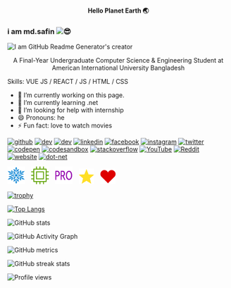 <p align="center"><b>Hello Planet Earth 🌏</b></p>

<script src="https://cdn.jsdelivr.net/npm/typed.js@2.0.11"></script>
<style>
* {max-width: 100vw; max-height: 100vh; }
</style>

### i am md.safin <picture><source srcset="https://fonts.gstatic.com/s/e/notoemoji/latest/1f60e/512.webp" type="image/webp"><img src="https://fonts.gstatic.com/s/e/notoemoji/latest/1f60e/512.gif" alt="😎" width="32" height="32"></picture>

![I am GitHub Readme Generator's creator](https://arturssmirnovs.github.io/github-profile-readme-generator/images/banner.png)

<p align="center">A Final-Year Undergraduate Computer Science & Engineering Student at
American International University Bangladesh</p>


Skills: VUE JS / REACT / JS / HTML / CSS

- 🔭 I’m currently working on this page. 
- 🌱 I’m currently learning .net 
- 🤔 I’m looking for help with internship 
- 😄 Pronouns: he 
- ⚡ Fun fact: love to watch movies 


[<img src='https://cdn.jsdelivr.net/npm/simple-icons@3.0.1/icons/github.svg' alt='github' height='40'>](https://github.com/404RequestedUserNotFound)  [<img src='https://cdn.jsdelivr.net/npm/simple-icons@3.0.1/icons/dev-dot-to.svg' alt='dev' height='40'>](https://dev.to/f)  [<img src='https://cdn.jsdelivr.net/npm/simple-icons@3.0.1/icons/hashnode.svg' alt='dev' height='40'>](f)  [<img src='https://cdn.jsdelivr.net/npm/simple-icons@3.0.1/icons/linkedin.svg' alt='linkedin' height='40'>](https://www.linkedin.com/in/f/)  [<img src='https://cdn.jsdelivr.net/npm/simple-icons@3.0.1/icons/facebook.svg' alt='facebook' height='40'>](https://www.facebook.com/f)  [<img src='https://cdn.jsdelivr.net/npm/simple-icons@3.0.1/icons/instagram.svg' alt='instagram' height='40'>](https://www.instagram.com/f/)  [<img src='https://cdn.jsdelivr.net/npm/simple-icons@3.0.1/icons/twitter.svg' alt='twitter' height='40'>](https://twitter.com/f)  [<img src='https://cdn.jsdelivr.net/npm/simple-icons@3.0.1/icons/codepen.svg' alt='codepen' height='40'>](https://codepen.io/f)  [<img src='https://cdn.jsdelivr.net/npm/simple-icons@3.0.1/icons/codesandbox.svg' alt='codesandbox' height='40'>](https://codesandbox.io/u/f)  [<img src='https://cdn.jsdelivr.net/npm/simple-icons@3.0.1/icons/stackoverflow.svg' alt='stackoverflow' height='40'>](https://stackoverflow.com/users/f)  [<img src='https://cdn.jsdelivr.net/npm/simple-icons@3.0.1/icons/youtube.svg' alt='YouTube' height='40'>](https://www.youtube.com/channel/f)  [<img src='https://cdn.jsdelivr.net/npm/simple-icons@3.0.1/icons/reddit.svg' alt='Reddit' height='40'>](https://www.reddit.com/user/f)  [<img src='https://cdn.jsdelivr.net/npm/simple-icons@3.0.1/icons/icloud.svg' alt='website' height='40'>](f)  [<img src='https://cdn.jsdelivr.net/npm/simple-icons@3.0.1/icons/dot-net.svg' alt='dot-net' height='40'>](f)  

<a href='https://archiveprogram.github.com/'><img src='https://raw.githubusercontent.com/acervenky/animated-github-badges/master/assets/acbadge.gif' width='40' height='40'></a> <a href='https://docs.github.com/en/developers'><img src='https://raw.githubusercontent.com/acervenky/animated-github-badges/master/assets/devbadge.gif' width='40' height='40'></a> <a href='https://github.com/pricing'><img src='https://raw.githubusercontent.com/acervenky/animated-github-badges/master/assets/pro.gif' width='40' height='40'></a> <a href='https://stars.github.com/'><img src='https://raw.githubusercontent.com/acervenky/animated-github-badges/master/assets/starbadge.gif' width='35' height='35'></a> <a href='https://docs.github.com/en/github/supporting-the-open-source-community-with-github-sponsors'><img src='https://raw.githubusercontent.com/acervenky/animated-github-badges/master/assets/sponsorbadge.gif' width='35' height='35'></a> 

[![trophy](https://github-profile-trophy.vercel.app/?username=404RequestedUserNotFound)](https://github.com/ryo-ma/github-profile-trophy)

[![Top Langs](https://github-readme-stats.vercel.app/api/top-langs/?username=404RequestedUserNotFound)](https://github.com/anuraghazra/github-readme-stats)

![GitHub stats](https://github-readme-stats.vercel.app/api?username=404RequestedUserNotFound&show_icons=true&count_private=true)  

![GitHub Activity Graph](https://activity-graph.herokuapp.com/graph?username=404RequestedUserNotFound)  

![GitHub metrics](https://metrics.lecoq.io/404RequestedUserNotFound)  

![GitHub streak stats](https://streak-stats.demolab.com/?user=404RequestedUserNotFound)  

![Profile views](https://gpvc.arturio.dev/404RequestedUserNotFound)  
